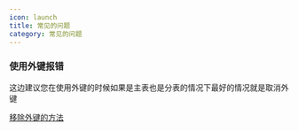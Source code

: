 ```yaml
---
icon: launch
title: 常见的问题
category: 常见的问题
---
```


### 使用外键报错
这边建议您在使用外键的时候如果是主表也是分表的情况下最好的情况就是取消外键

[移除外键的方法](https://github.com/xuejmnet/sharding-core/blob/main/samples/Sample.Migrations/RemoveForeignKeyMigrationsModelDiffer.cs)
